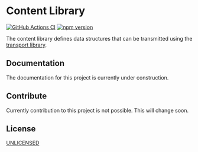 # Content Library

[![GitHub Actions CI](https://github.com/nmshd/content/workflows/Publish/badge.svg)](https://github.com/nmshd/content/actions?query=workflow%3APublish)
[![npm version](https://badge.fury.io/js/@nmshd%2fcontent.svg)](https://www.npmjs.com/package/@nmshd/content)

The content library defines data structures that can be transmitted using the [transport library](https://www.npmjs.com/package/@nmshd/transport).

## Documentation

The documentation for this project is currently under construction.

## Contribute

Currently contribution to this project is not possible. This will change soon.

## License

[UNLICENSED](LICENSE)
